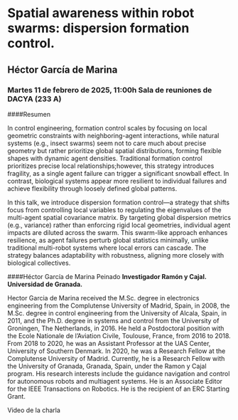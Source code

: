 # Spatial awareness within robot swarms: dispersion formation control.
## Héctor García de Marina
### Martes 11 de febrero de 2025, 11:00h Sala de reuniones de DACYA (233 A)

####Resumen

In control engineering, formation control scales by focusing on local geometric constraints with neighboring-agent interactions, while natural systems (e.g., insect swarms) seem not to care much about precise geometry but rather prioritize global spatial distributions, forming flexible shapes with dynamic agent densities. Traditional formation control prioritizes precise local relationships;however, this strategy introduces fragility, as a single agent failure can trigger a significant snowball effect. In contrast, biological systems appear more resilient to individual failures and achieve flexibility through loosely defined global patterns.

In this talk, we introduce dispersion formation control—a strategy that shifts focus from controlling local variables to regulating the eigenvalues of the multi-agent spatial covariance matrix. By targeting global dispersion metrics (e.g., variance) rather than enforcing rigid local geometries, individual agent impacts are diluted across the swarm. This swarm-like approach enhances resilience, as agent failures perturb global statistics minimally, unlike traditional multi-robot systems where local errors can cascade. The strategy balances adaptability with robustness, aligning more closely with biological collectives.

####Héctor García de Marina Peinado
**Investigador Ramón y Cajal. Universidad de Granada.**

Hector Garcia de Marina received the M.Sc. degree in electronics engineering from the Complutense University of Madrid, Spain, in 2008, the M.Sc. degree in control engineering from the University of Alcala, Spain, in 2011, and the Ph.D. degree in systems and control from the University of Groningen, The Netherlands, in 2016. He held a Postdoctoral position with the Ecole Nationale de l’Aviation Civile, Toulouse, France, from 2016 to 2018. From 2018 to 2020, he was an Assistant Professor at the UAS Center, University of Southern Denmark. In 2020, he was a Research Fellow at the Complutense University of Madrid. Currently, he is a Research Fellow with the University of Granada, Granada, Spain, under the Ramon y Cajal program. His research interests include the guidance navigation and control for autonomous robots and multiagent systems. He is an Associate Editor for the IEEE Transactions on Robotics. He is the recipient of an ERC Starting Grant.

Video de la charla
